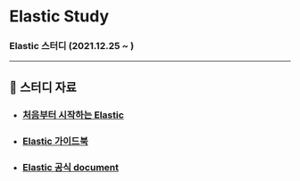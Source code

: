 # Elastic Study
### Elastic 스터디 (2021.12.25 ~ )

---

## :book: 스터디 자료

* ### [처음부터 시작하는 Elastic](https://www.youtube.com/playlist?list=PLhFRZgJc2afp0gaUnQf68kJHPXLG16YCf)

* ### [Elastic 가이드북](https://esbook.kimjmin.net)

* ### [Elastic 공식 document](https://www.elastic.co/guide/index.html)
